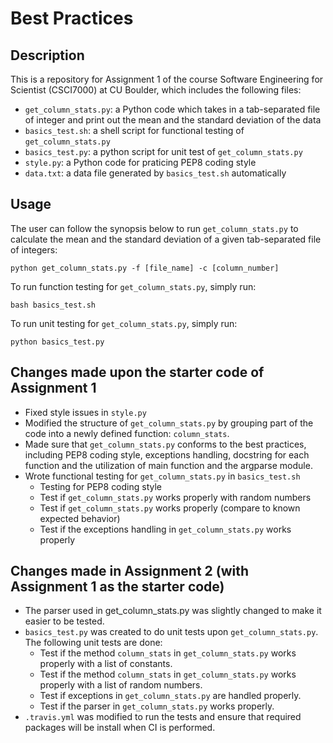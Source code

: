 # Best Practices

## Description
This is a repository for Assignment 1 of the course Software Engineering for Scientist (CSCI7000) at CU Boulder, which includes the following files:
- `get_column_stats.py`: a Python code which takes in a tab-separated file of integer and print out the mean and the standard deviation of the data 
- `basics_test.sh`: a shell script for functional testing of `get_column_stats.py`
- `basics_test.py`: a python script for unit test of `get_column_stats.py`
- `style.py`: a Python code for praticing PEP8 coding style
- `data.txt`: a data file generated by `basics_test.sh` automatically 

## Usage
The user can follow the synopsis below to run `get_column_stats.py` to calculate the mean and the standard deviation of a given tab-separated file of integers:
```
python get_column_stats.py -f [file_name] -c [column_number]
```
To run function testing for `get_column_stats.py`, simply run:
```
bash basics_test.sh
```
To run unit testing for `get_column_stats.py`, simply run:
```
python basics_test.py
```

## Changes made upon the starter code of Assignment 1
- Fixed style issues in ​`style.py`
- Modified the structure of `get_column_stats.py` by grouping part of the code into a newly defined function: `column_stats`.
- Made sure that `get_column_stats.py` conforms to the best practices, including PEP8 coding style, exceptions handling, docstring for each function and the utilization of main function and the argparse module.
- Wrote functional testing for `get_column_stats.py` in `basics_test.sh`
    - Testing for PEP8 coding style
    - Test if `get_column_stats.py` works properly with random numbers
    - Test if `get_column_stats.py` works properly (compare to known expected behavior)
    - Test if the exceptions handling in `get_column_stats.py` works properly

## Changes made in Assignment 2 (with Assignment 1 as the starter code)
- The parser used in get_column_stats.py was slightly changed to make it easier to be tested.
- `basics_test.py` was created to do unit tests upon `get_column_stats.py`. The following unit tests are done:
  - Test if the method `column_stats` in `get_column_stats.py` works properly with a list of constants.
  - Test if the method `column_stats` in `get_column_stats.py` works properly with a list of random numbers.
  - Test if exceptions in `get_column_stats.py` are handled properly.
  - Test if the parser in `get_column_stats.py` works properly.
- `.travis.yml` was modified to run the tests and ensure that required packages will be install when CI is performed.



